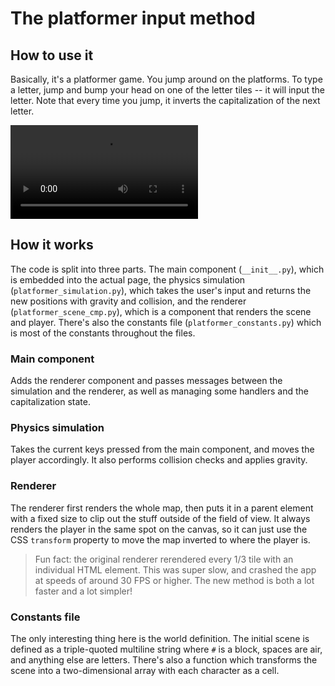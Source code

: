 # The platformer input method

## How to use it

Basically, it's a platformer game. You jump around on the platforms. To
type a letter, jump and bump your head on one of the letter tiles -- it
will input the letter. Note that every time you jump, it inverts the
capitalization of the next letter.

![type:video](videos/platformer-tutorial.mp4)

## How it works

The code is split into three parts. The main component (`__init__.py`),
which is embedded into the actual page, the physics simulation
(`platformer_simulation.py`), which takes the user's input and returns
the new positions with gravity and collision, and the renderer
(`platformer_scene_cmp.py`), which is a component that renders the scene
and player. There's also the constants file (`platformer_constants.py`)
which is most of the constants throughout the files.

### Main component
Adds the renderer component and passes messages between the simulation
and the renderer, as well as managing some handlers and the
capitalization state.

### Physics simulation
Takes the current keys pressed from the main component, and moves the
player accordingly. It also performs collision checks and applies
gravity.

### Renderer
The renderer first renders the whole map, then puts it in a parent
element with a fixed size to clip out the stuff outside of the field of
view. It always renders the player in the same spot on the canvas, so
it can just use the CSS `transform` property to move the map inverted
to where the player is.

> Fun fact: the original renderer rerendered every 1/3 tile with an
> individual HTML element. This was super slow, and crashed the app at
> speeds of around 30 FPS or higher. The new method is both a lot
> faster and a lot simpler!

### Constants file
The only interesting thing here is the world definition. The initial
scene is defined as a triple-quoted multiline string where `#` is a
block, spaces are air, and anything else are letters. There's also a
function which transforms the scene into a two-dimensional array with
each character as a cell.
